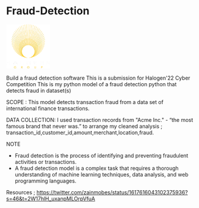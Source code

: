 # Fraud-Detection

![Alt text](img/blue_home3.png)


Build a fraud detection software
This is a submission for Halogen'22 Cyber Competition
This is my python model of a fraud detection python that detects fraud in dataset(s)

SCOPE :
This model detects transaction fraud from a data set of international finance transactions.

DATA COLLECTION:
I used transaction records from "Acme Inc." - “the most famous brand that never was.” to arrange my cleaned analysis ; transaction_id,customer_id,amount,merchant,location,fraud.

NOTE

- Fraud detection is the process of identifying and preventing fraudulent activities or transactions.
- A fraud detection model is a complex task that requires a thorough understanding of machine learning techniques, data analysis, and web programming languages.

Resources ; 
https://twitter.com/zainmobes/status/1617616043102375936?s=46&t=2W17hlH_uxanpMLOrpVfuA